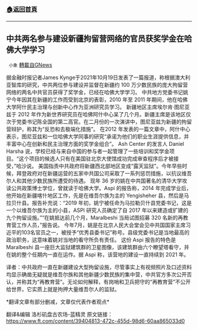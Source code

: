 ###  [:house:返回首頁](https://github.com/ourhimalayas/txt)
---


## 中共两名参与建设新疆拘留营网络的官员获奖学金在哈佛大学学习
` 小象` [轉載自GNews](https://gnews.org/zh-hans/1604428/)

据金融时报记者James Kynge于2021年10月19日发表了一篇报道，称根据澳大利亚智库的研究，中共两位参与建设并监督在新疆约 100 万少数民族的庞大拘留营网络的两名中共官员获得了奖学金，已经在哈佛大学学习。
 中共地方党委书记姚宁今年因其在新疆的工作而受到北京的表彰，2010 年至 2011 年期间，他在哈佛大学阿什民主治理与创新中心作为亚洲研究员学习。
 新疆地区主席埃尔肯·图尼亚兹于 2012 年作为新世界研究员在哈佛阿什中心呆了几个月。新疆主席是该地区仅次于党委书记陈全国的第二高官。在二月份的一次演讲中，图尼亚兹为新疆的拘留营辩护，称其为“反恐和去极端化措施”。
 在2012 年发表的一篇文章中，阿什中心表示，图尼亚兹和一位哈佛大学同事的研究“承诺为他们的职业生涯提供信息，并丰富中心在创新和民主治理方面的奖学金组合”。
 Ash Center 的发言人 Daniel Harsha 说，学校已经与来自中国的参与者一起管理了一些培训和奖学金项目。“这个项目的候选人只有在美国驻北京大使馆成功完成审查程序后才被接受，”哈沙说。
 美国指责中共政府将新疆西北部地区变成“露天监狱”。今年早些时候，拜登政府对在新疆运营的五家中共国公司采取了一系列惩罚措施，以抗议维吾尔人和其他少数民族所遭受的待遇。
 现年 36 岁的姚在中共国著名的清华大学攻读公共政策博士学位，曾就读于哈佛大学。Aspi 的报告称，2014 年完成学业后，他开始在新疆喀什地区工作，先是在维吾尔族为主的 Yengisheher 县，然后是马拉贝什县。报告补充说：“2019 年初，姚宁被任命为马拉勒贝什县党委书记，这是一个以维吾尔族为主的小县，ASPI 研究人员确定了自 2017 年以来建造或扩建的九个拘留设施。”“在姚抵达前几个月，Maralbeshi 当局试图招募 320 名新的再教育营工作人员，”报告说。
 今年7月，姚是在北京人民大会堂会见中共国国家主席习近平的103名官员之一，被授予“优秀县委书记”称号。县级党委书记是当地最高的政治职务，这意味着姚对当地的看守所负有责任。
 这份 Aspi 报告的特色是 Maralbeshi 县一座巨大监狱建筑群的卫星图像，该建筑群由六个瞭望塔看守，并在姚的整个任期内一直在运作。据 Aspi 称，该营地的建设一直持续到 2021 年。

译者：中共政府一直在新疆建设大型拘留设施，尽管事实上有视频照片及口述资料均显示确凿无疑就是维吾尔族和其他新疆少数民族的集中营，中共官方多次公开否认，并称其为“再教育营”。无论如何解释，有岗哨和卫兵把守的“再教育营”不公开给世界，它实质上就是拘押大量维吾尔人的监狱。

\*翻译文章有部分删减，文章仅代表作者观点\*

翻译&编辑 洛杉矶盘古农场-蓝精灵
 原文链接：https://www.ft.com/content/39404813-472c-455d-98d6-60aa865033d0
